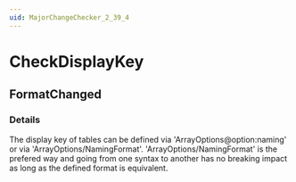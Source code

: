 ```yaml
---
uid: MajorChangeChecker_2_39_4
---
```


# CheckDisplayKey

## FormatChanged

<!-- Description, Properties, ... sections are auto-generated. -->
<!-- REPLACE ME AUTO-GENERATION -->

### Details

The display key of tables can be defined via 'ArrayOptions@option:naming' or via 'ArrayOptions/NamingFormat'.
'ArrayOptions/NamingFormat' is the prefered way and going from one syntax to another has no breaking impact as long as the defined format is equivalent.

<!-- Uncomment to add example code -->
<!--### Example code-->
